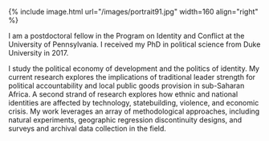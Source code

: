 



{% include image.html url="/images/portrait91.jpg" width=160 align="right" %}



I am a postdoctoral fellow in the Program on Identity and Conflict at the University of Pennsylvania. I received my PhD in political science from Duke University in 2017.


I study the political economy of development and the politics of identity. 
My current research explores the implications of traditional leader strength for political accountability and local public goods provision in sub-Saharan Africa. A second strand of research explores how ethnic and national identities are affected by technology, statebuilding, violence, and economic crisis. My work leverages an array of methodological approaches, including natural experiments, geographic regression discontinuity designs, and surveys and archival data collection in the field.







